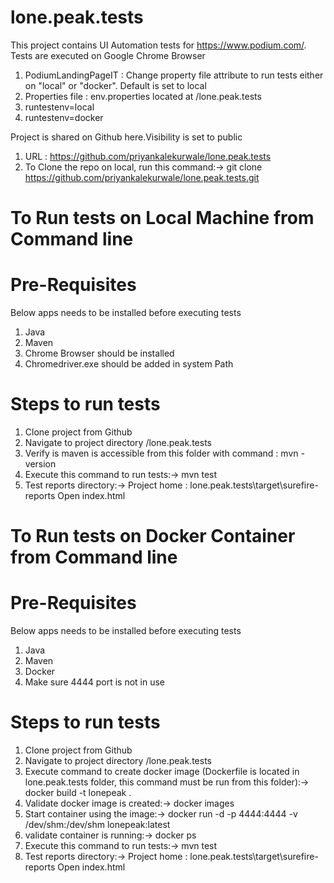 # lone.peak.tests
This project contains UI Automation tests for https://www.podium.com/. Tests are executed on Google Chrome Browser 

1. PodiumLandingPageIT : Change property file attribute to run tests either on "local" or "docker". Default is set to local
2. Properties file : env.properties located at /lone.peak.tests
3. runtestenv=local
4. runtestenv=docker
   

Project is shared on Github here.Visibility is set to public 
1. URL : https://github.com/priyankalekurwale/lone.peak.tests
2. To Clone the repo on local, run this command:-> git clone https://github.com/priyankalekurwale/lone.peak.tests.git

# To Run tests on Local Machine from Command line
# Pre-Requisites
Below apps needs to be installed before executing tests
1. Java
2. Maven
4. Chrome Browser should be installed
4. Chromedriver.exe should be added in system Path
# Steps to run tests
1. Clone project from Github 
2. Navigate to project directory /lone.peak.tests
3. Verify is maven is accessible from this folder with command : mvn -version
4. Execute this command to run tests:-> mvn test 
5. Test reports directory:-> Project home : lone.peak.tests\target\surefire-reports Open index.html

# To Run tests on Docker Container from Command line
# Pre-Requisites
Below apps needs to be installed before executing tests
1. Java
2. Maven
3. Docker
4. Make sure 4444 port is not in use
# Steps to run tests
1. Clone project from Github 
2. Navigate to project directory /lone.peak.tests
3. Execute command to create docker image (Dockerfile is located in lone.peak.tests folder, this command must be run from this folder):-> docker build -t lonepeak .
4. Validate docker image is created:-> docker images
5. Start container using the image:-> docker run -d -p 4444:4444 -v /dev/shm:/dev/shm lonepeak:latest
6. validate container is running:-> docker ps
3. Execute this command to run tests:-> mvn test 
5. Test reports directory:-> Project home : lone.peak.tests\target\surefire-reports Open index.html

